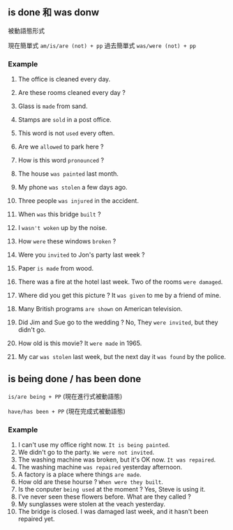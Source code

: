 ## is done 和 was donw 

被動語態形式

現在簡單式 `am/is/are (not) + pp`
過去簡單式 `was/were (not) + pp`


### Example

1. The office is cleaned every day.
2. Are these rooms cleaned every day ?
3. Glass is `made` from sand.
4. Stamps are `sold` in a post office.
5. This word is not `used` every often.
6. Are we `allowed` to park here ?
7. How is this word `pronounced` ?
9. The house `was painted` last month.
10. My phone `was stolen` a few days ago.
11. Three people `was injured` in the accident.
12. When `was` this bridge `built` ?
13. I `wasn't woken` up by the noise.
14. How `were` these windows `broken` ?
15. Were you `invited` to Jon's party last week ? 

3. Paper `is made` from wood.
4. There was a fire at the hotel last week. Two of the rooms `were damaged`.
5. Where did you get this picture ? It `was given` to me by a friend of mine.
6. Many British programs `are shown` on American television.
7. Did Jim and Sue go to the wedding ? No, They `were invited`, but they didn't go.
8. How old is this movie? It `were made` in 1965.
9. My car `was stolen` last week, but the next day it `was found` by the police.


## is being done / has been done

`is/are being + PP` (現在進行式被動語態)

`have/has been + PP` (現在完成式被動語態)

### Example

1. I can't use my office right now. `It is being painted`.
2. We didn't go to the party. `We were not invited`.
3. The washing machine was broken, but it's OK now. `It was repaired`.
4. The washing machine `was repaired` yesterday afternoon.
5. A factory is a place where things `are made`.
6. How old are these hourse ? `When were they built`.
7. Is the conputer `being used` at the moment ? Yes, Steve is using it.
8. I've never seen these flowers before. What are they called ?
9. My sunglasses were stolen at the veach yesterday.
10. The bridge is closed. I was damaged last week, and it hasn't been repaired yet.

